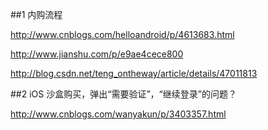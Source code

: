 ##1 内购流程

http://www.cnblogs.com/helloandroid/p/4613683.html

http://www.jianshu.com/p/e9ae4cece800

http://blog.csdn.net/teng_ontheway/article/details/47011813

##2 iOS 沙盒购买，弹出“需要验证”，“继续登录”的问题？

http://www.cnblogs.com/wanyakun/p/3403357.html
